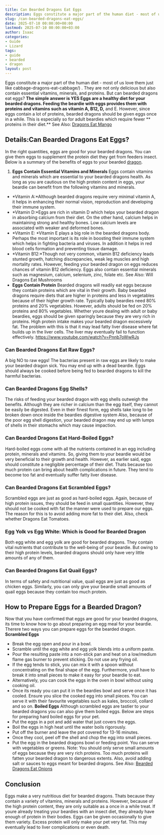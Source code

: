 ```yaml
---
title: Can Bearded Dragons Eat Eggs
description: Eggs constitute a major part of the human diet - most of us love them just like cabbage-dragons-eat-cabbage . They are not only delicious but also contain...
slug: /can-bearded-dragons-eat-eggs/
date: 2025-07-10 00:00:00+00:00
lastmod: 2025-07-10 00:00:00+03:00
author: Isaac
categories:
- Guide
- Lizard
tags:
- guide
- bearded
- dragon
layout: post
---
```

Eggs constitute a major part of the human diet - most of us love them just like
cabbage-dragons-eat-cabbage/)
. They are not only delicious but also contain essential vitamins, minerals, and proteins. But can bearded dragons eat eggs?
**The simple answer is YES  Eggs are a healthy diet for your bearded dragons. Feeding the beardie with eggs provides them with proteins and vitamins such as vitamin A, B12, D,**
and E. However, since eggs contain a lot of proteins, bearded dragons should be given eggs once in a while. This is especially so for adult beardies which require fewer
** proteins in their diet.**
See Also:
[Dragons Eat Mango](https://pestpolicy.com/can-bearded-dragons-eat-mango/)

## Details:**Can Bearded Dragons Eat Eggs?**
In the right quantities, eggs are good for your bearded dragons. You can give them eggs to supplement the protein diet they get from feeders insect. Below is a summary of the benefits of eggs to your bearded [dragon](https://pestpolicy.com/can-bearded-dragons-eat-bananas/).
1. **Eggs Contain Essential Vitamins and Minerals**
Eggs contain vitamins and minerals which are essential to your bearded dragons health. As long as you are cautious on the high protein content in eggs, your beardie can benefit from the following vitamins and minerals.
- *Vitamin A:*Although bearded dragons require very minimal vitamin A, it helps in enhancing their normal vision, reproduction and developing their immune system.
- *Vitamin D:*Eggs are rich in vitamin D which helps your bearded dragon in absorbing calcium from their diet. On the other hand, calcium helps in maintaining strong and healthy bones. Low calcium levels are associated with weaker and deformed bones.
- *Vitamin E: *Vitamin E plays a big role in the bearded dragons body. Perhaps the most important is its role in boosting their immune system which helps in fighting bacteria and viruses. In addition it helps in red blood cells formation and preventing tissue damage.
- *Vitamin B12:*Though not very common, vitamin B12 deficiency leads stunted growth, hatching discrepancies, weak leg muscles and high mortality rates. However, feeding your bearded dragon on eggs reduces chances of vitamin B12 deficiency.
Eggs also contain essential minerals such as magnesium, calcium, selenium, zinc, folate etc.
See Also:
Will Dragons Eat Mushrooms
- **Eggs Contain Protein**
Bearded dragons will readily eat eggs because they contain proteins which are vital in their growth. Baby bearded dragons require diets that are higher in proteins and less in vegetables because of their higher growth rate. Typically baby beardies need 80% proteins and 20% vegetables.
However, adults should be fed on 20% proteins and 80% vegetables. Whether youre dealing with adult or baby beardies, eggs should be given sparingly because they are very rich in proteins.
High protein intake makes your bearded dragon excessively fat. The problem with this is that it may lead fatty liver disease where fat builds up in the liver cells. The liver may eventually fail to function effectively.
https://www.youtube.com/watch?v=Pnnb7oWwRJs
### **Can Bearded Dragons Eat Raw Eggs?**
A big NO to raw eggs! The bacterias present in raw eggs are likely to make your bearded dragon sick. You may end up with a dead beardie.
Eggs should always be cooked before being fed to bearded dragons to kill the harmful bacterias.
### **Can Bearded Dragons Egg Shells?**
The risks of feeding your bearded dragon with egg shells outweigh the benefits. Although they are richer in calcium than the egg itself, they cannot be easily be digested. Even in their finest form, egg shells take long to be broken down once inside the beardies digestive system
Also, because of the poor egg shell digestion, your bearded dragon may end up with lumps of shells in their stomachs which may cause impaction.
### **Can Bearded Dragons Eat Hard-Boiled Eggs?**
Hard-boiled eggs come with all the nutrients contained in an egg including protein, minerals and vitamins. So, giving them to your beardie would be very beneficial to their growth and health.
However, as earlier said, eggs should constitute a negligible percentage of their diet. Thats because too much protein can bring about health complications in future. They tend to become too fat and eventually suffer fatty liver disease.
### **Can Bearded Dragons Eat Scrambled Eggs?**
Scrambled eggs are just as good as hard-boiled eggs. Again, because of high protein issues, they should be feed in small quantities. However, they should not be cooked with fat the manner were used to prepare our eggs.
The reason for this is to avoid adding more fat to their diet. Also, check whether
Dragons Eat Tomatoes.
### **Egg Yolk vs Egg White: Which is Good for Bearded Dragon**
Both egg white and egg yolk are good for bearded dragons. They contain vital nutrients that contribute to the well-being of your beardie. But owing to their high protein levels, bearded dragons should only have very little amounts of any of them.
### **Can Bearded Dragons Eat Quail Eggs?**
In terms of safety and nutritional value, quail eggs are just as good as chicken eggs. Similarly, you can only give your beardie small amounts of quail eggs because they contain too much protein.
## **How to Prepare Eggs for a Bearded Dragon?**
Now that you have confirmed that eggs are good for your bearded dragons, its time to know how to go about preparing an egg meal for your beardie. Therere two ways you can prepare eggs for the bearded dragon.
**Scrambled Eggs**
- Break the egg open and pour in a bowl.
- Scramble until the egg white and egg yolk blends into a uniform paste.
- Pour the resulting paste into a non-stick pan and heat on a low/medium flame gas burner to prevent sticking. Do not use any frying oil.
- If the egg tends to stick, you can mix it with a spoon without concentrating on the final shape of the egg. Furthermore, youll have to break it into small pieces to make it easy for your beardie to eat.
- Alternatively, you can cook the eggs in the oven in bowl without using cooking oil.
- Once its ready you can put it in the beardies bowl and serve once it has cooled. Ensure you slice the cooked egg into small pieces. You can serve it with their favourite vegetables such as kales, broccoli, collard and so on.
**Boiled Eggs**
Although scrambled eggs are tastier to your bearded dragons you can also give them boiled eggs. Below are steps for preparing hard boiled eggs for your pet.
- Put the eggs in a pot and add water that just covers the eggs.
- Boil the eggs in high heat until the water boils rigorously.
- Put off the burner and leave the pot covered for 13-16 minutes.
- Once they cool, peel off the shell and chop the egg into small pieces.
- Put the egg in the bearded dragons bowl or feeding point. You can serve with vegetables or greens.
Note: You should only serve small amounts of eggs because they are very rich proteins. Too much proteins will fatten your bearded dragon to dangerous extents. Also, avoid adding salt or sauces to eggs meant for bearded dragons.
See Also:
[Bearded Dragons Eat Onions](https://pestpolicy.com/can-bearded-dragons-eat-onions/)
## **Conclusion**
Eggs make a very nutritious diet for bearded dragons. Thats because they contain a variety of vitamins, minerals and proteins. However, because of the high protein content, they are only suitable as a once in a while treat.
If youre already treating your beardies with an insect diet, they already have enough of protein in their bodies. Eggs can be given occasionally to give them variety. Excess protein will only make your pet very fat. This may eventually lead to liver complications or even death.